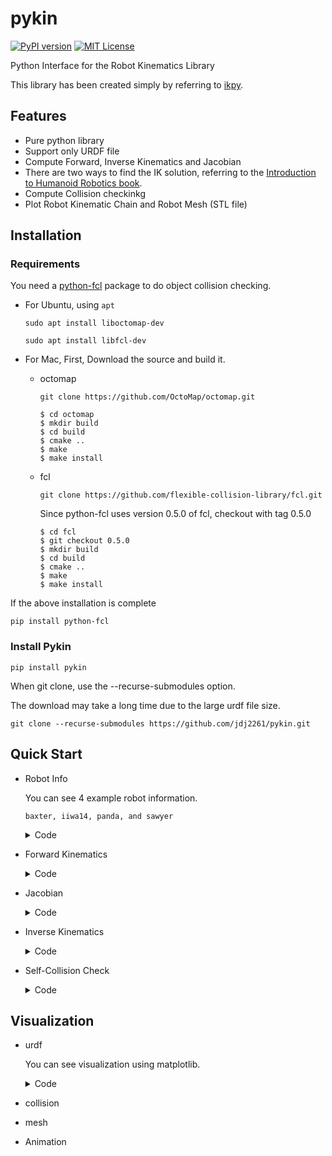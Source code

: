 #  pykin
[![PyPI version](https://badge.fury.io/py/pykin.svg)](https://badge.fury.io/py/pykin)  [![MIT License](http://img.shields.io/badge/license-MIT-blue.svg?style=flat)](LICENSE)

Python Interface for the Robot Kinematics Library

This library has been created simply by referring to [ikpy](https://github.com/Phylliade/ikpy.git).

## Features

- Pure python library
- Support only URDF file
- Compute Forward, Inverse Kinematics and Jacobian
- There are two ways to find the IK solution, referring to the [Introduction to Humanoid Robotics book](https://link.springer.com/book/10.1007/978-3-642-54536-8).
- Compute Collision checkinkg
- Plot Robot Kinematic Chain and Robot Mesh (STL file)

## Installation

### Requirements

You need a [python-fcl](https://github.com/BerkeleyAutomation/python-fcl) package to do object collision checking.

- For Ubuntu, using  `apt`

  `sudo apt install liboctomap-dev`

  `sudo apt install libfcl-dev`

- For Mac, First, Download the source and build it.

  - octomap

    `git clone https://github.com/OctoMap/octomap.git`

    ~~~
    $ cd octomap
    $ mkdir build
    $ cd build
    $ cmake ..
    $ make
    $ make install
    ~~~

  - fcl

    `git clone https://github.com/flexible-collision-library/fcl.git`

    Since python-fcl uses version 0.5.0 of fcl, checkout with tag 0.5.0

    ~~~
    $ cd fcl
    $ git checkout 0.5.0
    $ mkdir build
    $ cd build
    $ cmake ..
    $ make
    $ make install
    ~~~

If the above installation is complete

~~~
pip install python-fcl
~~~

### Install Pykin

~~~
pip install pykin
~~~

When git clone, use the --recurse-submodules option. 

The download may take a long time due to the large urdf file size.

~~~
git clone --recurse-submodules https://github.com/jdj2261/pykin.git
~~~

## Quick Start

- Robot Info

  You can see 4 example robot information.

   `baxter, iiwa14, panda, and sawyer`

  <details>
    <summary>Code</summary> 

  ~~~python
  import sys
  from pykin.robot import Robot
  
  file_path = '../asset/urdf/baxter/baxter.urdf'
  if len(sys.argv) > 1:
      robot_name = sys.argv[1]
      file_path = '../asset/urdf/' + robot_name + '/' + robot_name + '.urdf'
      
  robot = Robot(file_path)
  robot.show_robot_info()
  ~~~

  </details>

- Forward Kinematics

  <details>
    <summary>Code</summary> 
  
  ~~~python
  from pykin.robot import Robot
  from pykin.kinematics.transform import Transform
  from pykin.utils.kin_utils import ShellColors as sc
  
  # baxter_example
  file_path = '../asset/urdf/baxter/baxter.urdf'
  robot = Robot(file_path, Transform(rot=[0.0, 0.0, 0.0], pos=[0, 0, 0]))
  
  # set input joints 
  head_thetas = [0.0]
  right_arm_thetas = [0, 0, 0, 0, 0, 0, 0]
  left_arm_thetas = [0, 0, 0, 0, 0, 0, 0]
  thetas = head_thetas + right_arm_thetas + left_arm_thetas
  
  # compute FK
  fk = robot.kin.forward_kinematics(thetas)
  for link, transform in fk.items():
      print(f"{sc.HEADER}{link}{sc.ENDC}, {transform.rot}, {transform.pos}")
  ~~~
  
  </details>
  
- Jacobian

  <details>
    <summary>Code</summary> 
  
  ~~~python
  from pykin.kinematics import transform as tf
  from pykin.robot import Robot
  
  # import jacobian
  from pykin.kinematics import jacobian as jac
  
  file_path = '../asset/urdf/baxter/baxter.urdf'
  robot = Robot(file_path, tf.Transform(rot=[0.0, 0.0, 0.0], pos=[0, 0, 0]))
  
  left_arm_thetas = [0, 0, 0, 0, 0, 0, 0]
  
  # Before compute Jacobian, you must set from start link to end link
  robot.set_desired_frame("base", "left_wrist")
  fk = robot.kin.forward_kinematics(left_arm_thetas)
  
  # If you want to get Jacobian, use calc_jacobian function
  J = jac.calc_jacobian(robot.desired_frames, fk, left_arm_thetas)
  print(J)
  
  right_arm_thetas = [0, 0, 0, 0, 0, 0, 0]
  robot.set_desired_frame("base", "right_wrist")
  fk = robot.kin.forward_kinematics(right_arm_thetas)
  J = jac.calc_jacobian(robot.desired_frames, fk, right_arm_thetas)
  print(J)
  ~~~
  
  </details>
  
- Inverse Kinematics

  <details>
    <summary>Code</summary> 
  
  ~~~python
  import numpy as np
  from pykin.robot import Robot
  from pykin.kinematics.transform import Transform
  
  # baxter_example
  file_path = '../asset/urdf/baxter/baxter.urdf'
  robot = Robot(file_path, Transform(rot=[0.0, 0.0, 0.0], pos=[0, 0, 0]))
  
  # set joints for targe pose
  right_arm_thetas = np.random.randn(7)
  
  # set init joints
  init_right_thetas = np.random.randn(7)
  
  # Before compute IK, you must set from start link to end link
  robot.set_desired_frame("base", "right_wrist")
  
  # Compute FK for target pose
  target_fk = robot.kin.forward_kinematics(right_arm_thetas)
  
  # get target pose
  target_r_pose = np.hstack((target_fk["right_wrist"].pos, target_fk["right_wrist"].rot))
  
  # Compute IK Solution using LM(Levenberg-Marquardt) or NR(Newton-Raphson) method
  ik_right_result, _ = robot.kin.inverse_kinematics(init_right_thetas, target_r_pose, method="LM")
  
  # Compare error btween Target pose and IK pose
  result_fk = robot.kin.forward_kinematics(ik_right_result)
  error = robot.compute_pose_error(
      target_fk["right_wrist"].matrix(),
      result_fk["right_wrist"].matrix())
  print(error)
  ~~~
  
  </details>

- Self-Collision Check

  <details>
    <summary>Code</summary> 

  ~~~python
  import numpy as np
  
  from pykin.kinematics.transform import Transform
  from pykin.robot import Robot
  
  """
  If you want to check robot's collision, install python-fcl 
  And then, import FclManager in fcl_utils package
  """
  from pykin.utils.fcl_utils import FclManager
  from pykin.utils.kin_utils import get_robot_geom
  from pykin.utils import plot_utils as plt
  
  file_path = '../asset/urdf/baxter/baxter.urdf'
  
  robot = Robot(file_path, Transform(rot=[0.0, 0.0, 0.0], pos=[0, 0, 0]))
  
  head_thetas = np.zeros(1)
  right_arm_thetas = np.array([np.pi, 0, 0, 0, 0, 0, 0])
  left_arm_thetas = np.array([-np.pi, 0, 0, 0, 0, 0, 0])
  
  thetas = np.hstack((head_thetas, right_arm_thetas, left_arm_thetas))
  transformations = robot.kin.forward_kinematics(thetas)
  
  # call FclManager class
  fcl_manager = FclManager()
  for link, transformation in transformations.items():
      # get robot link's name and geometry info 
      name, gtype, gparam = get_robot_geom(robot.links[link])
      # get 4x4 size homogeneous transform matrix
      transform = transformation.matrix()
      # add link name, geometry info, transform matrix to fcl_manager 
      fcl_manager.add_object(name, gtype, gparam, transform)
  
  # you can get collision result, contacted object name, fcl contatct_data
  result, objs_in_collision, contact_data = fcl_manager.collision_check(return_names=True, return_data=True)
  
  print(result, objs_in_collision, contact_data)
  
  """
  If you want to check collision check after transform, 
  add the link name and transform matrix to the set_transform function.
  """
  left_arm_thetas = np.array([0, 0, 0, 0, 0, 0, 0])
  thetas = np.hstack((head_thetas, right_arm_thetas, left_arm_thetas))
  transformations = robot.kin.forward_kinematics(thetas)
  
  for link, transformation in transformations.items():
      name, _, _ = get_robot_geom(robot.links[link])
      transform = transformation.matrix()
      fcl_manager.set_transform(name=name, transform=transform)
  
  result, objs_in_collision, contact_data = fcl_manager.collision_check(return_names=True, return_data=True)
  print(result, objs_in_collision, contact_data)
  ~~~

  </details>

## Visualization

- urdf 

  You can see visualization using matplotlib.

  <details>
    <summary>Code</summary> 

  ~~~python
  import sys
  
  from pykin.robot import Robot
  from pykin.utils import plot_utils as plt
  
  file_path = '../../asset/urdf/sawyer/sawyer.urdf'
  
  if len(sys.argv) > 1:
      robot_name = sys.argv[1]
      file_path = '../../asset/urdf/' + robot_name + '/' + robot_name + '.urdf'
  robot = Robot(file_path)
  
  fig, ax = plt.init_3d_figure("URDF")
  
  # For Baxter robots, the name argument to the plot_robot function must be baxter.
  plt.plot_robot(robot, 
                 transformations=robot.transformations,
                 ax=ax, 
                 name=robot.robot_name,
                 visible_visual=False, 
                 visible_collision=False, 
                 mesh_path='../asset/urdf/baxter/')
  ax.legend()
  plt.show_figure()
  ~~~

  </details>

  

- collision

- mesh

- Animation

